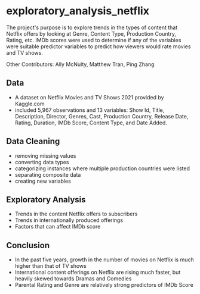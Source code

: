 # exploratory_analysis_netflix
The project's purpose is to explore trends in the types of content that Netflix offers by looking at Genre, Content Type, Production Country, Rating, etc. IMDb scores were used to determine if any of the variables were suitable predictor variables to predict how viewers would rate movies and TV shows.

Other Contributors: Ally McNulty, Matthew Tran, Ping Zhang

## Data 
- A dataset on Netflix Movies and TV Shows 2021 provided by Kaggle.com
- included 5,967 observations and 13 variables: Show Id, Title, Description, Director, Genres, Cast, Production Country, Release Date, Rating, Duration, IMDb Score, Content Type, and Date Added.

## Data Cleaning 
- removing missing values
- converting data types
- categorizing instances where multiple production countries were listed
- separating composite data
- creating new variables

## Exploratory Analysis
- Trends in the content Netflix offers to subscribers
- Trends in internationally produced offerings
- Factors that can affect IMDb score

## Conclusion
- In the past five years, growth in the number of movies on Netflix is much higher than that of TV shows
- International content offerings on Netflix are rising much faster, but heavily skewed towards Dramas and Comedies
- Parental Rating and Genre are relatively strong predictors of IMDb Score 

